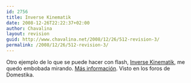 ```yaml
---
id: 2756
title: Inverse Kinematik
date: 2008-12-26T22:22:37+02:00
author: Chavalina
layout: revision
guid: http://www.chavalina.net/2008/12/26/512-revision-3/
permalink: /2008/12/26/512-revision-3/
---
```

Otro ejemplo de lo que se puede hacer con flash, <a href="http://www.chilloutzone.de/files/05062202.html" target="_blank">Inverse Kinematik</a>, me quedo embobada mirando. <a href="http://blog.andre-michelle.com/2005/flash-physics/" target="_blank">M&aacute;s informaci&oacute;n</a>. Visto en los foros de Domestika.